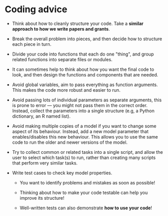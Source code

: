 # Coding advice

- Think about how to cleanly structure your code.
  Take a **similar approach to how we write papers and grants**.

- Break the overall problem into pieces, and then decide how to structure each piece in turn.

- Divide your code into functions that each do one "thing", and group related functions into separate files or modules.

- It can sometimes help to think about how you want the final code to look, and then design the functions and components that are needed.

- Avoid global variables, aim to pass everything as function arguments.
  This makes the code more robust and easier to run.

- Avoid passing lots of individual parameters as separate arguments, this is prone to error — you might not pass them in the correct order.
  Instead, collect the parameters into a single structure (e.g, a Python dictionary, an R named list).

- Avoid making multiple copies of a model if you want to change some aspect of its behaviour.
  Instead, add a new model parameter that enables/disables this new behaviour.
  This allows you to use the same code to run the older and newer versions of the model.

- Try to collect common or related tasks into a single script, and allow the user to select which task(s) to run, rather than creating many scripts that perform very similar tasks.

- Write test cases to check key model properties.

    - You want to identify problems and mistakes as soon as possible!

    - Thinking about how to make your code testable can help you improve its structure!

    - Well-written tests can also demonstrate **how to use your code**!
